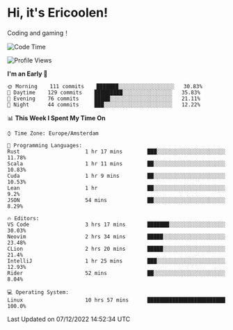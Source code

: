 # Hi, it's Ericoolen!
Coding and gaming！

<!--START_SECTION:waka-->
![Code Time](http://img.shields.io/badge/Code%20Time-554%20hrs%201%20min-blue)

![Profile Views](http://img.shields.io/badge/Profile%20Views-9-blue)

**I'm an Early 🐤** 

```text
🌞 Morning    111 commits    ███████░░░░░░░░░░░░░░░░░░   30.83% 
🌆 Daytime    129 commits    █████████░░░░░░░░░░░░░░░░   35.83% 
🌃 Evening    76 commits     █████░░░░░░░░░░░░░░░░░░░░   21.11% 
🌙 Night      44 commits     ███░░░░░░░░░░░░░░░░░░░░░░   12.22%

```


📊 **This Week I Spent My Time On** 

```text
⌚︎ Time Zone: Europe/Amsterdam

💬 Programming Languages: 
Rust                     1 hr 17 mins        ███░░░░░░░░░░░░░░░░░░░░░░   11.78% 
Scala                    1 hr 11 mins        ██░░░░░░░░░░░░░░░░░░░░░░░   10.83% 
Cuda                     1 hr 9 mins         ██░░░░░░░░░░░░░░░░░░░░░░░   10.53% 
Lean                     1 hr                ██░░░░░░░░░░░░░░░░░░░░░░░   9.2% 
JSON                     54 mins             ██░░░░░░░░░░░░░░░░░░░░░░░   8.29%

🔥 Editors: 
VS Code                  3 hrs 17 mins       ███████░░░░░░░░░░░░░░░░░░   30.03% 
Neovim                   2 hrs 34 mins       █████░░░░░░░░░░░░░░░░░░░░   23.48% 
CLion                    2 hrs 20 mins       █████░░░░░░░░░░░░░░░░░░░░   21.4% 
IntelliJ                 1 hr 25 mins        ███░░░░░░░░░░░░░░░░░░░░░░   12.93% 
Rider                    52 mins             ██░░░░░░░░░░░░░░░░░░░░░░░   8.04%

💻 Operating System: 
Linux                    10 hrs 57 mins      █████████████████████████   100.0%

```


 Last Updated on 07/12/2022 14:52:34 UTC
<!--END_SECTION:waka-->

